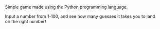 Simple game made using the Python programming language. 

Input a number from 1-100, and see how many guesses it takes you to land on the right number!